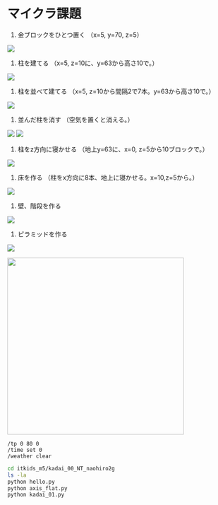 # マイクラ課題

1. 金ブロックをひとつ置く
（x=5, y=70, z=5）

![](images/kadai1.png)
1. 柱を建てる
（x=5, z=10に、y=63から高さ10で。）

![](images/kadai2.png)
1. 柱を並べて建てる
（x=5, z=10から間隔2で7本。y=63から高さ10で。）

![](images/kadai3.png)
1. 並んだ柱を消す
（空気を置くと消える。）

![](images/kadai4-1.png)
![](images/kadai4-2.png)
1. 柱をz方向に寝かせる
（地上y=63に、x=0, z=5から10ブロックで。）

![](images/kadai5.png)
1. 床を作る
（柱をx方向に8本、地上に寝かせる。x=10,z=5から。）

![](images/kadai6.png)
1. 壁、階段を作る

![](images/kadai7.png)
1. ピラミッドを作る

![](images/kadai8.png)

[<img src="./images/kadai.png" width="400">](./images/kadai.png)

```minecraft
/tp 0 80 0
/time set 0
/weather clear
```

```bash
cd itkids_m5/kadai_00_NT_naohiro2g
ls -la
python hello.py
python axis_flat.py
python kadai_01.py
```
